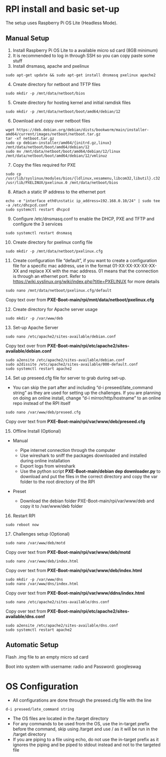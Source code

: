 #  RPI install and basic set-up
The setup uses Raspberry Pi OS Lite (Headless Mode). 
## Manual Setup
1. Install Raspberry Pi OS Lite to a available micro sd card (8GB minimum)
2. It is recommended to log in through SSH so you can copy paste some stuff
3. Install dnsmasq, apache and pxelinux
```
sudo apt-get update && sudo apt-get install dnsmasq pxelinux apache2
```
4. Create directory for netboot and TFTP files
```
sudo mkdir -p /mnt/data/netboot/bios
```
5. Create directory for hosting kernel and initial ramdisk files
```
sudo mkdir -p /mnt/data/netboot/boot/amd64/debian/12
```

6. Download and copy over netboot files
```
wget https://deb.debian.org/debian/dists/bookworm/main/installer-amd64/current/images/netboot/netboot.tar.gz
tar -xf netboot.tar.gz 
sudo cp debian-installer/amd64/{initrd.gz,linux} /mnt/data/netboot/boot/amd64/debian/12
sudo mv /mnt/data/netboot/boot/amd64/debian/12/linux /mnt/data/netboot/boot/amd64/debian/12/vmlinuz
```
7. Copy the files required for PXE 
```
sudo cp /usr/lib/syslinux/modules/bios/{ldlinux,vesamenu,libcom32,libutil}.c32  /usr/lib/PXELINUX/pxelinux.0 /mnt/data/netboot/bios
```
8. Attach a static IP address to the ethernet port
```
echo -e "interface eth0\nstatic ip_address=192.168.0.10/24" | sudo tee -a /etc/dhcpcd.conf
sudo systemctl restart dhcpcd
```
9. Configure /etc/dnsmasq.conf to enable the DHCP, PXE and TFTP and configure the 3 services

```echo -e "interface=eth0\nlisten-address=::1,127.0.0.1,192.168.0.10\ndhcp-range=192.168.0.11,192.168.0.255, 12h\nenable-tftp\ntftp-root=/mnt/data/netboot\npxe-service=x86PC,\"PXELINUX (BIOS)\",bios/pxelinux\nlog-queries\nlog-facility=/var/log/dnsmasq.log" | sudo tee -a /etc/dnsmasq.conf
sudo systemctl restart dnsmasq
```
10. Create directory for pxelinux config file
```
sudo mkdir -p /mnt/data/netboot/pxelinux.cfg
```
11. Create configuration file “default”, if you want to create a configuration file for a specific mac address, use in the format 01-XX-XX-XX-XX-XX-XX and replace XX with the mac address. 01 means that the connection is through an ethernet port. Refer to https://wiki.syslinux.org/wiki/index.php?title=PXELINUX for more details
```
sudo nano /mnt/data/netboot/pxelinux.cfg/default
```
Copy text over from **PXE-Boot-main/rpi/mnt/data/netboot/pxelinux.cfg**

12. Create directory for Apache server usage
```
sudo mkdir -p /var/www/deb
```
13. Set-up Apache Server
```
sudo nano /etc/apache2/sites-available/debian.conf
```
Copy text over from **PXE-Boot-main/rpi/etc/apache2/sites-available/debian.conf**
```
sudo a2ensite /etc/apache2/sites-available/debian.conf
sudo a2dissite /etc/apache2/sites-available/000-default.conf
sudo systemctl restart apache2
```
14. Set up preseed.cfg file for server to grab during set-up. 

- You can skip the part after and including “d-i preseed/late_command string” as they are used for setting up the challenges. 
If you are planning on doing an online install, change “d-i mirror/http/hostname” to an online repo instead of the RPI itself
```
sudo nano /var/www/deb/preseed.cfg
```
Copy over text from **PXE-Boot-main/rpi/var/www/deb/preseed.cfg**

15. Offline Install (Optional)
- Manual
    - Pipe internet connection through the computer
    - Use wireshark to sniff the packages downloaded and installed during online installation
    - Export logs from wireshark
    - Use the python script **PXE-Boot-main/debian dep downloader.py** to download and put the files in the correct directory and copy the var folder to the root directory of the RPI

- Preset
    - Download the debian folder PXE-Boot-main/rpi/var/www/deb and copy it to /var/www/deb folder

16. Restart RPI
```
sudo reboot now
```
17.  Challenges setup (Optional)
```
sudo nano /var/www/deb/motd
```
Copy over text from **PXE-Boot-main/rpi/var/www/deb/motd**
```
sudo nano /var/www/deb/index.html
```
Copy over text from **PXE-Boot-main/rpi/var/www/deb/index.html**
```
sudo mkdir -p /var/www/dns
sudo nano /var/www/dns/index.html
```
Copy over text from **PXE-Boot-main/rpi/var/www/ddns/index.html** 
```
sudo nano /etc/apache2/sites-available/dns.conf
```
Copy over text from **PXE-Boot-main/rpi/etc/apache2/sites-available/dns.conf**
```
sudo a2ensite /etc/apache2/sites-available/dns.conf
sudo systemctl restart apache2
```
## Automatic Setup
Flash .img file to an empty micro sd card

Boot into system with username: radio and Password: googleswag

# OS Configuration
- All configurations are done through the preseed.cfg file with the line
``` 
d-i preseed/late_command string
```
- The OS files are located in the /target directory
- For any commands to be used from the OS, use the in-target prefix before the command, skip using /target and use / as it will be run in the /target directory
- If you are piping to a file using echo, do not use the in-target prefix as it ignores the piping and be piped to stdout instead and not to the targeted file
